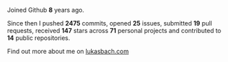 Joined Github **8** years ago.

Since then I pushed **2475** commits, opened **25** issues, submitted **19** pull requests, received **147** stars across **71** personal projects and contributed to **14** public repositories.

Find out more about me on [lukasbach.com](https://lukasbach.com)
